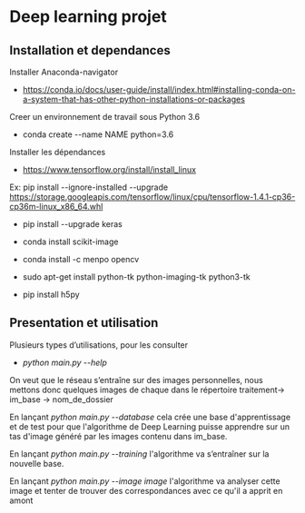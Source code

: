 # Deep learning projet

## Installation et dependances


Installer Anaconda-navigator

* https://conda.io/docs/user-guide/install/index.html#installing-conda-on-a-system-that-has-other-python-installations-or-packages

Creer un environnement de travail sous Python 3.6

* conda create --name NAME python=3.6

Installer les dépendances


* https://www.tensorflow.org/install/install_linux

Ex: pip install --ignore-installed --upgrade https://storage.googleapis.com/tensorflow/linux/cpu/tensorflow-1.4.1-cp36-cp36m-linux_x86_64.whl

* pip install --upgrade keras

* conda install scikit-image

* conda install -c menpo opencv

* sudo apt-get install python-tk python-imaging-tk python3-tk

* pip install h5py

## Presentation et utilisation

Plusieurs types d’utilisations, pour les consulter

* *python main.py --help*


On veut que le réseau s’entraîne sur des images personnelles, nous mettons donc quelques
images de chaque dans le répertoire traitement-> im_base -> nom_de_dossier

En lançant *python main.py --database* cela crée une base d'apprentissage et de test
pour que l'algorithme de Deep Learning puisse apprendre sur un tas d'image généré
par les images contenu dans im_base.

En lançant *python main.py --training* l'algorithme va s’entraîner sur la nouvelle
base.

En lançant *python main.py --image image*  l'algorithme va analyser cette image
et tenter de trouver des correspondances avec ce qu'il a apprit en amont
